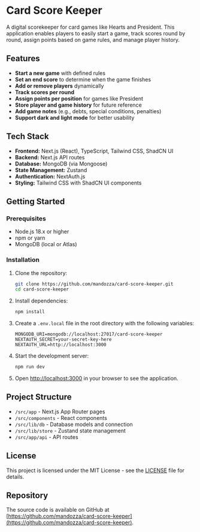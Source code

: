 # Card Score Keeper

A digital scorekeeper for card games like Hearts and President. This application enables players to easily start a game, track scores round by round, assign points based on game rules, and manage player history.

## Features

- **Start a new game** with defined rules
- **Set an end score** to determine when the game finishes
- **Add or remove players** dynamically
- **Track scores per round**
- **Assign points per position** for games like President
- **Store player and game history** for future reference
- **Add game notes** (e.g., debts, special conditions, penalties)
- **Support dark and light mode** for better usability

## Tech Stack

- **Frontend:** Next.js (React), TypeScript, Tailwind CSS, ShadCN UI
- **Backend:** Next.js API routes
- **Database:** MongoDB (via Mongoose)
- **State Management:** Zustand
- **Authentication:** NextAuth.js
- **Styling:** Tailwind CSS with ShadCN UI components

## Getting Started

### Prerequisites

- Node.js 18.x or higher
- npm or yarn
- MongoDB (local or Atlas)

### Installation

1. Clone the repository:
   ```bash
   git clone https://github.com/mandozza/card-score-keeper.git
   cd card-score-keeper
   ```

2. Install dependencies:
   ```bash
   npm install
   ```

3. Create a `.env.local` file in the root directory with the following variables:
   ```
   MONGODB_URI=mongodb://localhost:27017/card-score-keeper
   NEXTAUTH_SECRET=your-secret-key-here
   NEXTAUTH_URL=http://localhost:3000
   ```

4. Start the development server:
   ```bash
   npm run dev
   ```

5. Open [http://localhost:3000](http://localhost:3000) in your browser to see the application.

## Project Structure

- `/src/app` - Next.js App Router pages
- `/src/components` - React components
- `/src/lib/db` - Database models and connection
- `/src/lib/store` - Zustand state management
- `/src/app/api` - API routes

## License

This project is licensed under the MIT License - see the [LICENSE](./LICENSE) file for details.

## Repository

The source code is available on GitHub at [https://github.com/mandozza/card-score-keeper](https://github.com/mandozza/card-score-keeper).
